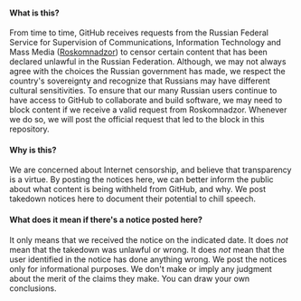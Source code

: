 #### What is this?
From time to time, GitHub receives requests from the Russian Federal Service for Supervision of Communications, Information Technology and Mass Media ([Roskomnadzor][1]) to censor certain content that has been declared unlawful in the Russian Federation. Although, we may not always agree with the choices the Russian government has made, we respect the country's sovereignty and recognize that Russians may have different cultural sensitivities. To ensure that our many Russian users continue to have access to GitHub to collaborate and build software, we may need to block content if we receive a valid request from Roskomnadzor. Whenever we do so, we will post the official request that led to the block in this repository. 

#### Why is this?
We are concerned about Internet censorship, and believe that transparency is a virtue. By posting the notices here, we can better inform the public about what content is being withheld from GitHub, and why. We post takedown notices here to document their potential to chill speech.

#### What does it mean if there's a notice posted here?
It only means that we received the notice on the indicated date.  It does *not* mean that the takedown was unlawful or wrong. It does *not* mean that the user identified in the notice has done anything wrong. We post the notices only for informational purposes. We don't make or imply any judgment about the merit of the claims they make. You can draw your own conclusions.

[1]: http://eng.rkn.gov.ru/
